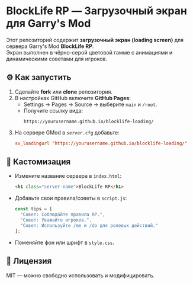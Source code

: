 # BlockLife RP — Загрузочный экран для Garry's Mod

Этот репозиторий содержит **загрузочный экран (loading screen)** для сервера Garry's Mod **BlockLife RP**.  
Экран выполнен в чёрно-серой цветовой гамме с анимациями и динамическими советами для игроков.
## ⚙️ Как запустить
1. Сделайте **fork** или **clone** репозитория.
2. В настройках GitHub включите **GitHub Pages**:
   - Settings → Pages → Source → выберите `main` и `/root`.
   - Получите ссылку вида:
     ```
     https://yourusername.github.io/blocklife-loading/
     ```
3. На сервере GMod в `server.cfg` добавьте:
   ```cfg
   sv_loadingurl "https://yourusername.github.io/blocklife-loading/"
   ```

## 🎨 Кастомизация
- Измените название сервера в `index.html`:
  ```html
  <h1 class="server-name">BlockLife RP</h1>
  ```
- Добавьте свои правила/советы в `script.js`:
  ```js
  const tips = [
    "Совет: Соблюдайте правила RP.",
    "Совет: Уважайте игроков.",
    "Совет: Используйте /me и /do для ролевых действий."
  ];
  ```
- Поменяйте фон или шрифт в `style.css`.

## 📜 Лицензия
MIT — можно свободно использовать и модифицировать.
